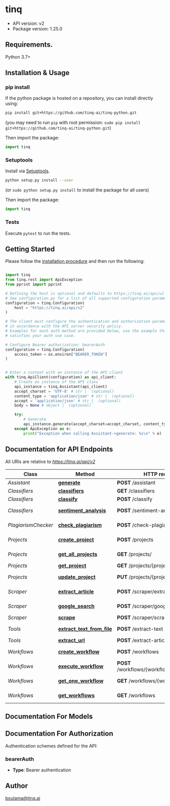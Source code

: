 # tinq

- API version: v2
- Package version: 1.25.0

## Requirements.

Python 3.7+

## Installation & Usage
### pip install

If the python package is hosted on a repository, you can install directly using:

```sh
pip install git+https://github.com/tinq-ai/tinq-python.git
```
(you may need to run `pip` with root permission: `sudo pip install git+https://github.com/tinq-ai/tinq-python.git`)

Then import the package:
```python
import tinq
```

### Setuptools

Install via [Setuptools](http://pypi.python.org/pypi/setuptools).

```sh
python setup.py install --user
```
(or `sudo python setup.py install` to install the package for all users)

Then import the package:
```python
import tinq
```

### Tests

Execute `pytest` to run the tests.

## Getting Started

Please follow the [installation procedure](#installation--usage) and then run the following:

```python

import tinq
from tinq.rest import ApiException
from pprint import pprint

# Defining the host is optional and defaults to https://tinq.ai/api/v2
# See configuration.py for a list of all supported configuration parameters.
configuration = tinq.Configuration(
    host = "https://tinq.ai/api/v2"
)

# The client must configure the authentication and authorization parameters
# in accordance with the API server security policy.
# Examples for each auth method are provided below, use the example that
# satisfies your auth use case.

# Configure Bearer authorization: bearerAuth
configuration = tinq.Configuration(
    access_token = os.environ["BEARER_TOKEN"]
)


# Enter a context with an instance of the API client
with tinq.ApiClient(configuration) as api_client:
    # Create an instance of the API class
    api_instance = tinq.Assistant(api_client)
    accept_charset = 'UTF-8' # str |  (optional)
    content_type = 'application/json' # str |  (optional)
    accept = 'application/json' # str |  (optional)
    body = None # object |  (optional)

    try:
        # Generate
        api_instance.generate(accept_charset=accept_charset, content_type=content_type, accept=accept, body=body)
    except ApiException as e:
        print("Exception when calling Assistant->generate: %s\n" % e)

```

## Documentation for API Endpoints

All URIs are relative to *https://tinq.ai/api/v2*

Class | Method | HTTP request | Description
------------ | ------------- | ------------- | -------------
*Assistant* | [**generate**](docs/Assistant.md#generate) | **POST** /assistant | Generate
*Classifiers* | [**classifiers**](docs/Classifiers.md#classifiers) | **GET** /classifiers | Classifiers
*Classifiers* | [**classify**](docs/Classifiers.md#classify) | **POST** /classify | Classify
*Classifiers* | [**sentiment_analysis**](docs/Classifiers.md#sentiment_analysis) | **POST** /sentiment-analysis | Sentiment Analysis
*PlagiarismChecker* | [**check_plagiarism**](docs/PlagiarismChecker.md#check_plagiarism) | **POST** /check-plagiarism | Check Plagiarism
*Projects* | [**create_project**](docs/Projects.md#create_project) | **POST** /projects | Create Project
*Projects* | [**get_all_projects**](docs/Projects.md#get_all_projects) | **GET** /projects/ | Get All Projects
*Projects* | [**get_project**](docs/Projects.md#get_project) | **GET** /projects/{project} | Get Project
*Projects* | [**update_project**](docs/Projects.md#update_project) | **PUT** /projects/{project} | Update Project
*Scraper* | [**extract_article**](docs/Scraper.md#extract_article) | **POST** /scraper/extract-article | Extract article
*Scraper* | [**google_search**](docs/Scraper.md#google_search) | **POST** /scraper/google | Google Search
*Scraper* | [**scrape**](docs/Scraper.md#scrape) | **POST** /scraper/scrape | Scrape
*Tools* | [**extract_text_from_file**](docs/Tools.md#extract_text_from_file) | **POST** /extract-text | Extract text from file
*Tools* | [**extract_url**](docs/Tools.md#extract_url) | **POST** /extract-article | Extract URL
*Workflows* | [**create_workflow**](docs/Workflows.md#create_workflow) | **POST** /workflows | Create workflow
*Workflows* | [**execute_workflow**](docs/Workflows.md#execute_workflow) | **POST** /workflows/{workflow_slug}/execute | Execute workflow
*Workflows* | [**get_one_workflow**](docs/Workflows.md#get_one_workflow) | **GET** /workflows/{workflow_slug} | Get one workflow
*Workflows* | [**get_workflows**](docs/Workflows.md#get_workflows) | **GET** /workflows | Get workflows


## Documentation For Models



<a id="documentation-for-authorization"></a>
## Documentation For Authorization


Authentication schemes defined for the API:
<a id="bearerAuth"></a>
### bearerAuth

- **Type**: Bearer authentication


## Author

boulama@tinq.ai


